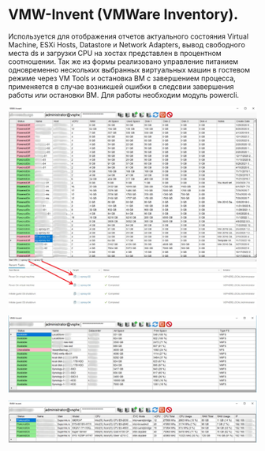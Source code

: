 # VMW-Invent (VMWare Inventory).
Используется для отображения отчетов актуального состояния Virtual Machine, ESXi Hosts, Datastore и Network Adapters, вывод свободного места ds и загрузки CPU на хостах представлен в процентном соотношении. Так же из формы реализовано управление питанием одновременно нескольких выбранных виртуальных машин в гостевом режиме через VM Tools и остановка ВМ с завершением процесса, применяется в случае возникшей ошибки в следсвии завершения работы или остановки ВМ. Для работы необходим модуль powercli.

![Image alt](https://github.com/Lifailon/VMW-Invent/blob/rsa/Screen/Power-VM.jpg)

![Image alt](https://github.com/Lifailon/VMW-Invent/blob/rsa/Screen/Datastore.jpg)

![Image alt](https://github.com/Lifailon/VMW-Invent/blob/rsa/Screen/Hosts-ESXi.jpg)
